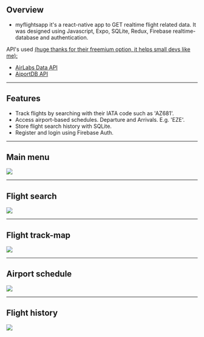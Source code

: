 ## Overview
* myflightsapp it's a react-native app to GET realtime flight related data. It was designed using Javascript, Expo, SQLite, Redux, Firebase realtime-database and authentication.

API's used <u>(huge thanks for their freemium option, it helps small devs like me):</u>
* [AirLabs Data API](https://airlabs.co/)
* [AiportDB API](https://airportdb.io/)
---

## Features
* Track flights by searching with their IATA code such as 'AZ681'.
* Access airport-based schedules. Departure and Arrivals. E.g. 'EZE'.
* Store flight search history with SQLite.
* Register and login using Firebase Auth.
---

## Main menu
![](https://github.com/patorosso/myflightsapp/blob/main/assets/home.png?raw=true)

---

## Flight search
![](https://github.com/patorosso/myflightsapp/blob/main/assets/flight_search_screen.png?raw=true)

---

## Flight track-map
![](https://github.com/patorosso/myflightsapp/blob/main/assets/flight_map.png?raw=true)

---

## Airport schedule
![](https://github.com/patorosso/myflightsapp/blob/main/assets/schedule.png?raw=true)

---

## Flight history
![](https://github.com/patorosso/myflightsapp/blob/main/assets/history.png?raw=true)




